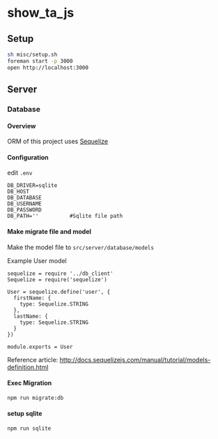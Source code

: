 # show_ta_js

## Setup

```bash
sh misc/setup.sh
foreman start -p 3000
open http://localhost:3000
```

## Server

### Database

#### Overview
ORM of this project uses  [Sequelize](http://docs.sequelizejs.com/)

#### Configuration
edit ```.env```

```
DB_DRIVER=sqlite    
DB_HOST
DB_DATABASE
DB_USERNAME
DB_PASSWORD
DB_PATH=''          #Sqlite file path
```

#### Make migrate file and model
Make the model file to ```src/server/database/models```

Example User model
```
sequelize = require '../db_client'
Sequelize = require('sequelize')

User = sequelize.define('user', {
  firstName: {
    type: Sequelize.STRING
  },
  lastName: {
    type: Sequelize.STRING
  }
})

module.exports = User
```
Reference article: http://docs.sequelizejs.com/manual/tutorial/models-definition.html 

#### Exec Migration

```bash
npm run migrate:db
```

#### setup sqlite

```bash
npm run sqlite
```
